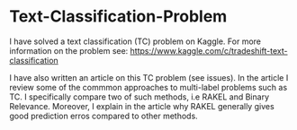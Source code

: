 Text-Classification-Problem
===========================
I have solved a text classification (TC) problem on Kaggle. For more information on the 
problem see: 
https://www.kaggle.com/c/tradeshift-text-classification

I have also written an article on this TC problem (see issues). In the article I review some of the 
commmon approaches to multi-label problems such as TC. I specifically compare two of such methods,
i.e RAKEL and Binary Relevance. Moreover, I explain in the article why RAKEL generally gives good
prediction erros compared to other methods.
